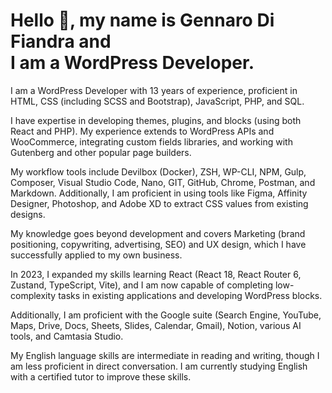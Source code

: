 # Hello 👋, my name is Gennaro Di Fiandra and <br>I am a WordPress Developer.

I am a WordPress Developer with 13 years of experience, proficient in HTML, CSS (including SCSS and Bootstrap), JavaScript, PHP, and SQL.

I have expertise in developing themes, plugins, and blocks (using both React and PHP). My experience extends to WordPress APIs and WooCommerce, integrating custom fields libraries, and working with Gutenberg and other popular page builders.

My workflow tools include Devilbox (Docker), ZSH, WP-CLI, NPM, Gulp, Composer, Visual Studio Code, Nano, GIT, GitHub, Chrome, Postman, and Markdown. Additionally, I am proficient in using tools like Figma, Affinity Designer, Photoshop, and Adobe XD to extract CSS values from existing designs.

My knowledge goes beyond development and covers Marketing (brand positioning, copywriting, advertising, SEO) and UX design, which I have successfully applied to my own business.

In 2023, I expanded my skills learning React (React 18, React Router 6, Zustand, TypeScript, Vite), and I am now capable of completing low-complexity tasks in existing applications and developing WordPress blocks.

Additionally, I am proficient with the Google suite (Search Engine, YouTube, Maps, Drive, Docs, Sheets, Slides, Calendar, Gmail), Notion, various AI tools, and Camtasia Studio.

My English language skills are intermediate in reading and writing, though I am less proficient in direct conversation. I am currently studying English with a certified tutor to improve these skills.
